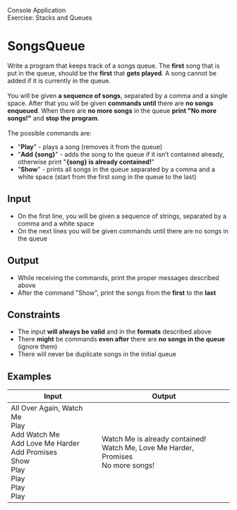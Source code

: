 Console Application<br>
Exercise: Stacks and Queues
# SongsQueue
Write a program that keeps track of a songs queue. The __first__ song that is put in the queue, should be the __first__ that __gets played__. A song cannot be added if it is currently in the queue.<br><br>
You will be given __a sequence of songs__, separated by a comma and a single space. After that you will be given __commands until__ there are __no songs enqueued__. When there are __no more songs__ in the queue __print "No more songs!"__ and __stop the program__.<br><br>
The possible commands are:
* "__Play__" - plays a song (removes it from the queue)
* "__Add {song}__" - adds the song to the queue if it isn’t contained already, otherwise print "__{song} is already contained!__"
* "__Show__" - prints all songs in the queue separated by a comma and a white space (start from the first song in the queue to the last)
## Input
* On the first line, you will be given a sequence of strings, separated by a comma and a white space
* On the next lines you will be given commands until there are no songs in the queue
## Output
* While receiving the commands, print the proper messages described above
* After the command "Show", print the songs from the __first__ to the __last__
## Constraints
* The input __will always be valid__ and in the __formats__ described above
* There __might__ be commands __even after__ there are __no songs in the queue__ (ignore them)
* There will never be duplicate songs in the initial queue
## Examples
Input|Output
-----|------
All Over Again, Watch Me<br>Play<br>Add Watch Me<br>Add Love Me Harder<br>Add Promises<br>Show<br>Play<br>Play<br>Play<br>Play|Watch Me is already contained!<br>Watch Me, Love Me Harder, Promises<br>No more songs!
